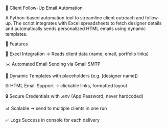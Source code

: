 📧 Client Follow-Up Email Automation

A Python-based automation tool to streamline client outreach and follow-up.
The script integrates with Excel spreadsheets to fetch designer details and automatically sends personalized HTML emails using dynamic templates.

🚀 Features

📂 Excel Integration → Reads client data (name, email, portfolio links)

✉️ Automated Email Sending via Gmail SMTP

📝 Dynamic Templates with placeholders (e.g. [designer name])

🌐 HTML Email Support → clickable links, formatted layout

🔒 Secure Credentials with .env (App Password, never hardcoded)

📊 Scalable → send to multiple clients in one run

✅ Logs Success in console for each delivery